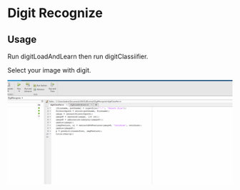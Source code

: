 # Digit Recognize
## Usage
Run digitLoadAndLearn then run digitClassiifier.

Select your image with digit.

![Gif](gif.gif)